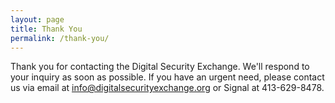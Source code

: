```yaml
---
layout: page
title: Thank You
permalink: /thank-you/
---
```

Thank you for contacting the Digital Security Exchange. We'll respond to your inquiry as soon as possible. If you have an urgent need, please contact us via email at info@digitalsecurityexchange.org or Signal at 413-629-8478.